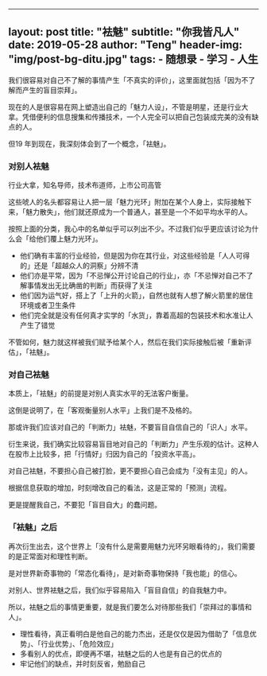 
---
layout:     post
title:      "袪魅"
subtitle:   "你我皆凡人"
date:       2019-05-28
author:     "Teng"
header-img: "img/post-bg-ditu.jpg"
tags:
    - 随想录
    - 学习
    - 人生
---


我们很容易对自己不了解的事情产生「不真实的评价」，这里面就包括「因为不了解而产生的盲目崇拜」。

现在的人是很容易在网上塑造出自己的「魅力人设」，不管是明星，还是行业大拿。凭借便利的信息搜集和传播技术，一个人完全可以把自己包装成完美的没有缺点的人。

但19 年到现在，我深刻体会到了一个概念，「袪魅」。

### 对别人袪魅

行业大拿，知名导师，技术布道师，上市公司高管

这些唬人的名头都容易让人把一层「魅力光环」附加在某个人身上，实际接触下来，「魅力散失」，他们就还原成为一个普通人，甚至是一个不如平均水平的人。

按照上面的分类，我心中的名单似乎可以列出不少。不过我们似乎更应该讨论为什么会「给他们覆上魅力光环」。

- 他们确有丰富的行业经验，但是因为你在其行业，对这些经验是「人人可得的」还是「超越众人的洞察」分辨不清
- 他们亦是平常，因为「不忌惮公开讨论自己的行业」，亦「不忌惮对自己不了解事情发出无比确凿的判断」而获得了关注
- 他们因为运气好，搭上了「上升的火箭」，自然也就有人想了解火箭里的居住环境或者卫生条件
- 他们完全就是没有任何真才实学的「水货」，靠着高超的包装技术和水准让人产生了错觉

不管如何，魅力就这样被我们赋予给某个人，然后在我们实际接触后被「重新评估」，「袪魅」。

### 对自己袪魅
本质上，「袪魅」的前提是对别人真实水平的无法客户衡量。

这倒是说明了，在「客观衡量别人水平」上我们是不及格的。

那或许我们应该对自己的「判断力」袪魅，不要盲目自信自己的「识人」水平。

衍生来说，我们确实比较容易盲目地对自己的「判断力」产生乐观的估计。这种人在股市上比较多，把「行情好」归因为自己的「投资水平高」。

对自己袪魅，不要担心自己被打脸，更不要担心自己会成为「没有主见」的人。

根据信息获取的增加，时刻增改自己的看法，这是正常的「预测」流程。

更是提醒我自己，不要犯「盲目自大」的蠢问题。

### 「袪魅」之后

再次衍生出去，这个世界上「没有什么是需要用魅力光环另眼看待的」，我们需要的是正常面对和理性判断。

是对世界新奇事物的「常态化看待」，是对新奇事物保持「我也能」的信心。

对别人、世界袪魅之后，我们似乎容易陷入「盲目自信」的自我魅力中。

所以，袪魅之后的事情更重要，就是我们要怎么对待那些我们「崇拜过的事情和人」。

- 理性看待，真正看明白是他自己的能力杰出，还是仅仅是因为借助了「信息优势」、「行业优势」、「危险效应」
- 多看别人的优点，即便再不堪，袪魅之后的人也是有自己的优点的
- 牢记他们的缺点，并时刻反省，勉励自己
